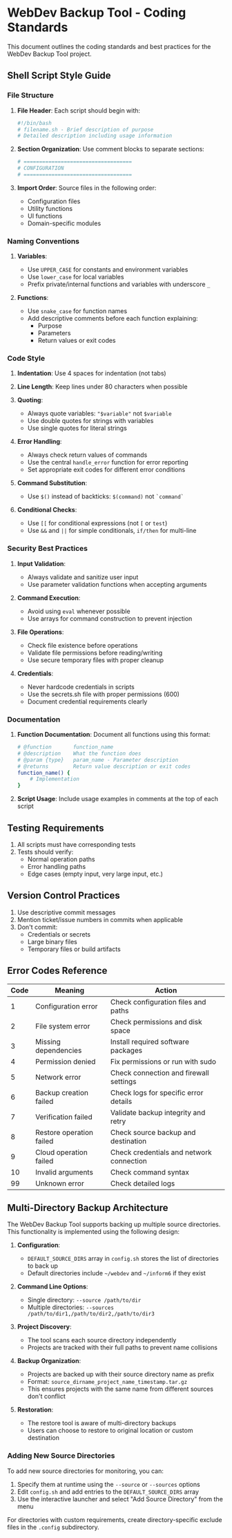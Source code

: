 # WebDev Backup Tool - Coding Standards

This document outlines the coding standards and best practices for the WebDev Backup Tool project.

## Shell Script Style Guide

### File Structure

1. **File Header**: Each script should begin with:

   ```bash
   #!/bin/bash
   # filename.sh - Brief description of purpose
   # Detailed description including usage information
   ```

2. **Section Organization**: Use comment blocks to separate sections:

   ```bash
   # ===================================
   # CONFIGURATION
   # ===================================
   ```

3. **Import Order**: Source files in the following order:
   - Configuration files
   - Utility functions
   - UI functions
   - Domain-specific modules

### Naming Conventions

1. **Variables**:

   - Use `UPPER_CASE` for constants and environment variables
   - Use `lower_case` for local variables
   - Prefix private/internal functions and variables with underscore `_`

2. **Functions**:
   - Use `snake_case` for function names
   - Add descriptive comments before each function explaining:
     - Purpose
     - Parameters
     - Return values or exit codes

### Code Style

1. **Indentation**: Use 4 spaces for indentation (not tabs)

2. **Line Length**: Keep lines under 80 characters when possible

3. **Quoting**:

   - Always quote variables: `"$variable"` not `$variable`
   - Use double quotes for strings with variables
   - Use single quotes for literal strings

4. **Error Handling**:

   - Always check return values of commands
   - Use the central `handle_error` function for error reporting
   - Set appropriate exit codes for different error conditions

5. **Command Substitution**:

   - Use `$()` instead of backticks: `$(command)` not `` `command` ``

6. **Conditional Checks**:
   - Use `[[` for conditional expressions (not `[` or `test`)
   - Use `&&` and `||` for simple conditionals, `if/then` for multi-line

### Security Best Practices

1. **Input Validation**:

   - Always validate and sanitize user input
   - Use parameter validation functions when accepting arguments

2. **Command Execution**:

   - Avoid using `eval` whenever possible
   - Use arrays for command construction to prevent injection

3. **File Operations**:

   - Check file existence before operations
   - Validate file permissions before reading/writing
   - Use secure temporary files with proper cleanup

4. **Credentials**:
   - Never hardcode credentials in scripts
   - Use the secrets.sh file with proper permissions (600)
   - Document credential requirements clearly

### Documentation

1. **Function Documentation**: Document all functions using this format:

   ```bash
   # @function       function_name
   # @description    What the function does
   # @param {type}   param_name - Parameter description
   # @returns        Return value description or exit codes
   function_name() {
       # Implementation
   }
   ```

2. **Script Usage**: Include usage examples in comments at the top of each script

## Testing Requirements

1. All scripts must have corresponding tests
2. Tests should verify:
   - Normal operation paths
   - Error handling paths
   - Edge cases (empty input, very large input, etc.)

## Version Control Practices

1. Use descriptive commit messages
2. Mention ticket/issue numbers in commits when applicable
3. Don't commit:
   - Credentials or secrets
   - Large binary files
   - Temporary files or build artifacts

## Error Codes Reference

| Code | Meaning                  | Action                                   |
| ---- | ------------------------ | ---------------------------------------- |
| 1    | Configuration error      | Check configuration files and paths      |
| 2    | File system error        | Check permissions and disk space         |
| 3    | Missing dependencies     | Install required software packages       |
| 4    | Permission denied        | Fix permissions or run with sudo         |
| 5    | Network error            | Check connection and firewall settings   |
| 6    | Backup creation failed   | Check logs for specific error details    |
| 7    | Verification failed      | Validate backup integrity and retry      |
| 8    | Restore operation failed | Check source backup and destination      |
| 9    | Cloud operation failed   | Check credentials and network connection |
| 10   | Invalid arguments        | Check command syntax                     |
| 99   | Unknown error            | Check detailed logs                      |

## Multi-Directory Backup Architecture

The WebDev Backup Tool supports backing up multiple source directories. This functionality is implemented using the following design:

1. **Configuration**:

   - `DEFAULT_SOURCE_DIRS` array in `config.sh` stores the list of directories to back up
   - Default directories include `~/webdev` and `~/inform6` if they exist

2. **Command Line Options**:

   - Single directory: `--source /path/to/dir`
   - Multiple directories: `--sources /path/to/dir1,/path/to/dir2,/path/to/dir3`

3. **Project Discovery**:

   - The tool scans each source directory independently
   - Projects are tracked with their full paths to prevent name collisions

4. **Backup Organization**:

   - Projects are backed up with their source directory name as prefix
   - Format: `source_dirname_project_name_timestamp.tar.gz`
   - This ensures projects with the same name from different sources don't conflict

5. **Restoration**:
   - The restore tool is aware of multi-directory backups
   - Users can choose to restore to original location or custom destination

### Adding New Source Directories

To add new source directories for monitoring, you can:

1. Specify them at runtime using the `--source` or `--sources` options
2. Edit `config.sh` and add entries to the `DEFAULT_SOURCE_DIRS` array
3. Use the interactive launcher and select "Add Source Directory" from the menu

For directories with custom requirements, create directory-specific exclude files in the
`.config` subdirectory.
